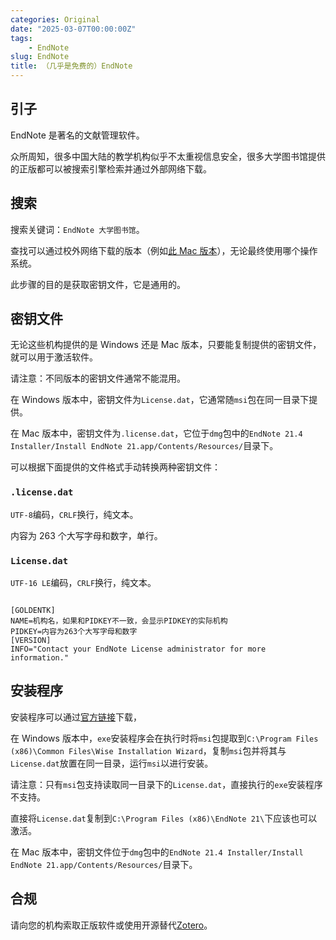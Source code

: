 ```yaml
---
categories: Original
date: "2025-03-07T00:00:00Z"
tags:
    - EndNote
slug: EndNote
title: （几乎是免费的）EndNote
---
```


## 引子

EndNote 是著名的文献管理软件。

众所周知，很多中国大陆的教学机构似乎不太重视信息安全，很多大学图书馆提供的正版都可以被搜索引擎检索并通过外部网络下载。

## 搜索

搜索关键词：`EndNote 大学图书馆`。

查找可以通过校外网络下载的版本（例如[此 Mac 版本](https://lib.shu.edu.cn/info/1023/4894.htm)），无论最终使用哪个操作系统。

此步骤的目的是获取密钥文件，它是通用的。

## 密钥文件

无论这些机构提供的是 Windows 还是 Mac 版本，只要能复制提供的密钥文件，就可以用于激活软件。

请注意：不同版本的密钥文件通常不能混用。

在 Windows 版本中，密钥文件为`License.dat`，它通常随`msi`包在同一目录下提供。

在 Mac 版本中，密钥文件为`.license.dat`，它位于`dmg`包中的`EndNote 21.4 Installer/Install EndNote 21.app/Contents/Resources/`目录下。

可以根据下面提供的文件格式手动转换两种密钥文件：

### `.license.dat`

`UTF-8`编码，`CRLF`换行，纯文本。

内容为 263 个大写字母和数字，单行。

### `License.dat`

`UTF-16 LE`编码，`CRLF`换行，纯文本。

```plain

[GOLDENTK]
NAME=机构名，如果和PIDKEY不一致，会显示PIDKEY的实际机构
PIDKEY=内容为263个大写字母和数字
[VERSION]
INFO="Contact your EndNote License administrator for more information."

```

## 安装程序

安装程序可以通过[官方链接](https://support.clarivate.com/Endnote/s/article/Download-EndNote?language=en_US)下载，

在 Windows 版本中，`exe`安装程序会在执行时将`msi`包提取到`C:\Program Files (x86)\Common Files\Wise Installation Wizard`，复制`msi`包并将其与`License.dat`放置在同一目录，运行`msi`以进行安装。

请注意：只有`msi`包支持读取同一目录下的`License.dat`，直接执行的`exe`安装程序不支持。

直接将`License.dat`复制到`C:\Program Files (x86)\EndNote 21\`下应该也可以激活。

在 Mac 版本中，密钥文件位于`dmg`包中的`EndNote 21.4 Installer/Install EndNote 21.app/Contents/Resources/`目录下。

## 合规

请向您的机构索取正版软件或使用开源替代[Zotero](https://github.com/zotero/zotero)。
